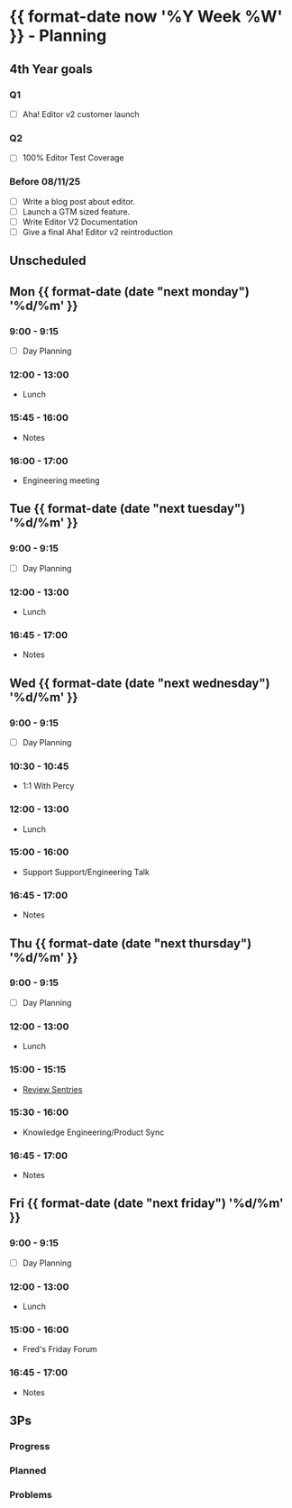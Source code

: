 # {{ format-date now '%Y Week %W' }} - Planning

## 4th Year goals

### Q1

 - [ ] Aha! Editor v2 customer launch

### Q2

 - [ ] 100% Editor Test Coverage

### Before 08/11/25

- [ ] Write a blog post about editor.
- [ ] Launch a GTM sized feature.
- [ ] Write Editor V2 Documentation
- [ ] Give a final Aha! Editor v2 reintroduction

## Unscheduled

## Mon {{ format-date (date "next monday") '%d/%m' }}

### 9:00 - 9:15

- [ ] Day Planning

### 12:00 - 13:00

- Lunch

### 15:45 - 16:00

- Notes

### 16:00 - 17:00

- Engineering meeting

## Tue {{ format-date (date "next tuesday") '%d/%m' }}

### 9:00 - 9:15

- [ ] Day Planning

### 12:00 - 13:00

- Lunch

### 16:45 - 17:00

- Notes

## Wed {{ format-date (date "next wednesday") '%d/%m' }}

### 9:00 - 9:15

- [ ] Day Planning

### 10:30 - 10:45

- 1:1 With Percy

### 12:00 - 13:00

- Lunch

### 15:00 - 16:00

- Support Support/Engineering Talk

### 16:45 - 17:00

- Notes

## Thu {{ format-date (date "next thursday") '%d/%m' }}

### 9:00 - 9:15

- [ ] Day Planning

### 12:00 - 13:00

- Lunch

### 15:00 - 15:15

- [Review  Sentries](https://aha-labs-inc.sentry.io/issues/?environment=production&page=1&project=139823&query=is%3Aunresolved+assigned%3A%5B%23knowledge%2C+none%5D+logger%3A%5Bjavascript%5D&referrer=issue-list&sort=user&statsPeriod=7d)

### 15:30 - 16:00

- Knowledge Engineering/Product Sync

### 16:45 - 17:00

- Notes

## Fri {{ format-date (date "next friday") '%d/%m' }}

### 9:00 - 9:15

- [ ] Day Planning

### 12:00 - 13:00

- Lunch

### 15:00 - 16:00

- Fred's Friday Forum

### 16:45 - 17:00

- Notes

## 3Ps

### Progress

### Planned

### Problems

